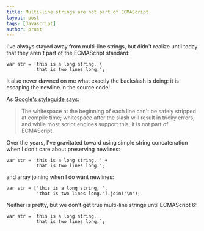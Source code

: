 ```yaml
---
title: Multi-line strings are not part of ECMAScript
layout: post
tags: [Javascript]
author: prust
---
```


I've always stayed away from multi-line strings, but didn't realize until today that they aren't part of the ECMAScript standard:

```
var str = 'this is a long string, \
           that is two lines long.';
```

It also never dawned on me what exactly the backslash is doing: it is escaping the newline in the source code!

As [Google's styleguide says](http://google-styleguide.googlecode.com/svn/trunk/javascriptguide.xml?showone=Multiline_string_literals#Multiline_string_literals):

> The whitespace at the beginning of each line
> can't be safely stripped at compile time;
> whitespace after the slash will result in tricky errors;
> and while most script engines support this, it is not part of ECMAScript.

Over the years, I've gravitated toward using simple string concatenation when I don't care about preserving newlines:

```
var str = 'this is a long string, ' +
          'that is two lines long.';
```

and array joining when I do want newlines:

```
var str = ['this is a long string, ',
           'that is two lines long.'].join('\n');
```

Neither is pretty, but we don't get true multi-line strings until ECMAScript 6:

```
var str = `this is a long string, 
           that is two lines long.`;
```